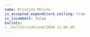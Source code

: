 ```yaml
---
name: Kristina Molina
is_accepted_expenditure_ceiling: true
is_incumbent: false
ballots:
- _ballots/oakland/2018-11-06.md
---
```

